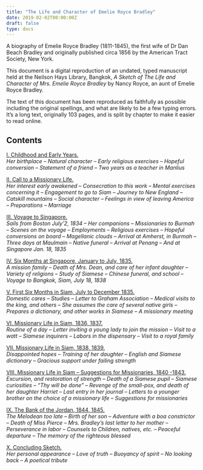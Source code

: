 ```yaml
---
title: "The Life and Character of Emelie Royce Bradley"
date: 2019-02-02T00:00:00Z
draft: false
type: docs
---
```

A biography of Emelie Royce Bradley (1811-1845), the first wife of Dr Dan Beach Bradley and originally published circa 1856 by the American Tract Society, New York.

<!--more-->

This document is a digital reproduction of an undated, typed manuscript held at the Neilson Hays Library, Bangkok, _A Sketch of The Life and Character of Mrs. Emelie Royce Bradley_ by Nancy Royce, an aunt of Emelie Royce Bradley.

The text of this document has been reproduced as faithfully as possible including the original spellings, and what are likely to be a few typing errors. It’s a long text, originally 103 pages, and is split by chapter to make it easier to read online.

## Contents

[I. Childhood and Early Years.](/publications/emelie_royce_bradley/chapter-1/)  
_Her birthplace – Natural character – Early religious exercises – Hopeful conversion – Statement of a friend – Two years as a teacher in Manlius_

[II. Call to a Missionary Life.](/publications/emelie_royce_bradley/chapter-2/)  
_Her interest early awakened – Consecration to this work – Mental exercises concerning it – Engagement to go to Siam – Journey to New England – Catskill mountains – Social character – Feelings in view of leaving America – Preparations – Marriage_

[III. Voyage to Singapore.](/publications/emelie_royce_bradley/chapter-3/)  
_Sails from Boston July’2, 1834 – Her companions – Missionaries to Burmah – Scenes on the voyage – Employments – Religious exercises – Hopeful conversions on board – Magellanic clouds – Arrival at Amherst, in Burmah – Three days at Maulmain – Native funeral – Arrival at Penang – And at Singapore Jan. 18, 1835_

[IV. Six Months at Singapore, January to July, 1835.](/publications/emelie_royce_bradley/chapter-4/)  
_A mission family – Death of Mrs. Dean, and care of her infant daughter – Variety of religions – Study of Siamese – Chinese funeral, and school – Voyage to Bangkok, Siam, July 18, 1838_

[V. First Six Months in Siam, July to December 1835.](/publications/emelie_royce_bradley/chapter-5/)  
_Domestic cares – Studies – Letter to Graham Association – Medical visits to the king, and others – She assumes the care of several native girls – Prepares a dictionary, and other works in Siamese – A missionary meeting_

[VI. Missionary Life in Siam, 1836, 1837.](/publications/emelie_royce_bradley/chapter-6/)  
_Routine of a day – Letter inviting a young lady to join the mission – Visit to a watt – Siamese inquirers – Labors in the dispensary – Visit to a royal family_

[VII. Missionary Life in Siam, 1838, 1839.](/publications/emelie_royce_bradley/chapter-7/)  
_Disappointed hopes – Training of her daughter – English and Siamese dictionary – Gracious support under failing strength_

[VIII. Missionary Life in Siam – Suggestions for Missionaries, 1840 -1843.](/publications/emelie_royce_bradley/chapter-8/)  
_Excursion, and restoration of strength – Death of a Siamese pupil – Siamese curiosities – “Thy will be done” – Revenge of the small-pox, and death of her daughter Harriet – Last entry in her journal – Letters to a younger brother on the choice of a missionary life – Suggestions for missionaries_

[IX. The Bank of the Jordan, 1844, 1845.](/publications/emelie_royce_bradley/chapter-9/)  
_The Melodean too late – Birth of her son – Adventure with a boa constrictor – Death of Miss Pierce – Mrs. Bradley’s last letter to her mother – Perseverance in labor – Counsels to Children, natives, etc. – Peaceful departure – The memory of the righteous blessed_

[X. Concluding Sketch.](/publications/emelie_royce_bradley/chapter-10/)  
_Her personal appearance – Love of truth – Buoyancy of spirit – No looking back – A poetical tribute_
